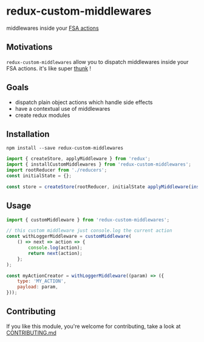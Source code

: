 # redux-custom-middlewares

middlewares inside your [FSA actions](https://github.com/acdlite/flux-standard-action)

## Motivations
`redux-custom-middlewares` allow you to dispatch middlewares inside your FSA actions.
it's like super [thunk](https://github.com/gaearon/redux-thunk) !

## Goals
- dispatch plain object actions which handle side effects
- have a contextual use of middlewares
- create redux modules


## Installation

```
npm install --save redux-custom-middlewares
```

```js
import { createStore, applyMiddleware } from 'redux';
import { installCustomMiddlewares } from 'redux-custom-middlewares';
import rootReducer from './reducers';
const initialState = {};

const store = createStore(rootReducer, initialState applyMiddleware(installCustomMiddlewares()))
```

## Usage

```js
import { customMiddleware } from 'redux-custom-middlewares';

// this custom middleware just console.log the current action
const withLoggerMiddleware = customMiddleware(
    () => next => action => {
        console.log(action);
        return next(action);
    };
);

const myActionCreator = withLoggerMiddleware((param) => ({
    type: 'MY_ACTION',
    payload: param,
}));
```

## Contributing
If you like this module, you're welcome for contributing,
take a look at [CONTRIBUTING.md](https://github.com/guillaumearm/redux-custom-middlewares/blob/master/CONTRIBUTING.md)
